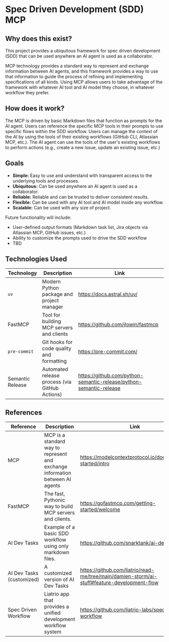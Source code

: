 # Spec Driven Development (SDD) MCP

## Why does this exist?

This project provides a ubiquitous framework for spec driven development (SDD) that can be used anywhere an AI agent is used as a collaborator.

MCP technology provides a standard way to represent and exchange information between AI agents, and this framework provides a way to use that information to guide the process of refining and implementing specifications of all kinds. Using MCP allows users to take advantage of the framework with whatever AI tool and AI model they choose, in whatever workflow they prefer.

## How does it work?

The MCP is driven by basic Markdown files that function as prompts for the AI agent. Users can reference the specific MCP tools in their prompts to use specific flows within the SDD workflow. Users can manage the context of the AI by using the tools of their existing workflows (GitHub CLI, Atlassian MCP, etc.). The AI agent can use the tools of the user's existing workflows to perform actions (e.g., create a new issue, update an existing issue, etc.)

## Goals

- **Simple:** Easy to use and understand with transparent access to the underlying tools and processes.
- **Ubiquitous:** Can be used anywhere an AI agent is used as a collaborator.
- **Reliable:** Reliable and can be trusted to deliver consistent results.
- **Flexible:** Can be used with any AI tool and AI model inside any workflow.
- **Scalable:** Can be used with any size of project.

Future functionality will include:

- User-defined output formats (Markdown task list, Jira objects via Atlassian MCP, GitHub issues, etc.)
- Ability to customize the prompts used to drive the SDD workflow
- TBD

## Technologies Used

| Technology | Description | Link |
| --- | --- | --- |
| `uv` | Modern Python package and project manager | <https://docs.astral.sh/uv/> |
| FastMCP | Tool for building MCP servers and clients | <https://github.com/jlowin/fastmcp> |
| `pre-commit` | Git hooks for code quality and formatting | <https://pre-commit.com/> |
| Semantic Release | Automated release process (via GitHub Actions) | <https://github.com/python-semantic-release/python-semantic-release> |

## References

| Reference | Description | Link |
| --- | --- | --- |
| MCP | MCP is a standard way to represent and exchange information between AI agents | <https://modelcontextprotocol.io/docs/getting-started/intro> |
| FastMCP | The fast, Pythonic way to build MCP servers and clients. | <https://gofastmcp.com/getting-started/welcome> |
| AI Dev Tasks | Example of a basic SDD workflow using only markdown files. | <https://github.com/snarktank/ai-dev-tasks> |
| AI Dev Tasks (customized) | A customized version of AI Dev Tasks | <https://github.com/liatrio/read-me/tree/main/damien-storm/ai-stuff#feature-development-flow> |
| Spec Driven Workflow | Liatrio app that provides a unified development workflow system | <https://github.com/liatrio-labs/spec-driven-workflow> |
